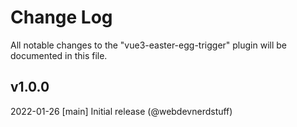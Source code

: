 # Change Log
All notable changes to the "vue3-easter-egg-trigger" plugin will be documented in this file.

## v1.0.0
2022-01-26
[main] Initial release (@webdevnerdstuff)

